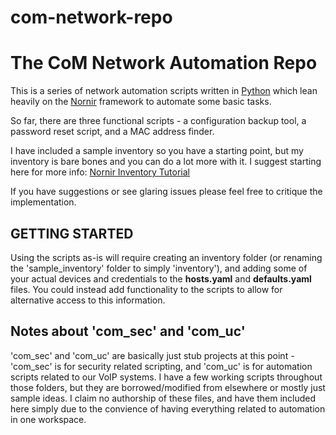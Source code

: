 # com-network-repo

# The CoM Network Automation Repo

This is a series of network automation scripts written in [Python](https://www.python.org/) which lean heavily on the [Nornir](https://github.com/nornir-automation/nornir) framework to automate some basic tasks.

So far, there are three functional scripts - a configuration backup tool, a password reset script, and a MAC address finder.

I have included a sample inventory so you have a starting point, but my inventory is bare bones and you can do a lot more with it.  I suggest starting here for more info: [Nornir Inventory Tutorial](https://nornir.readthedocs.io/en/latest/tutorial/inventory.html)

If you have suggestions or see glaring issues please feel free to critique the implementation.

## GETTING STARTED

Using the scripts as-is will require creating an inventory folder (or renaming the 'sample_inventory' folder to simply 'inventory'), and adding some of your actual devices and credentials to the **hosts.yaml** and **defaults.yaml** files. You could instead add functionality to the scripts to allow for alternative access to this information.

## Notes about 'com_sec' and 'com_uc'

'com_sec' and 'com_uc' are basically just stub projects at this point - 'com_sec' is for security related scripting, and 'com_uc' is for automation scripts related to our VoIP systems.  I have a few working scripts throughout those folders, but they are borrowed/modified from elsewhere or mostly just sample ideas. I claim no authorship of these files, and have them included here simply due to the convience of having everything related to automation in one workspace.
